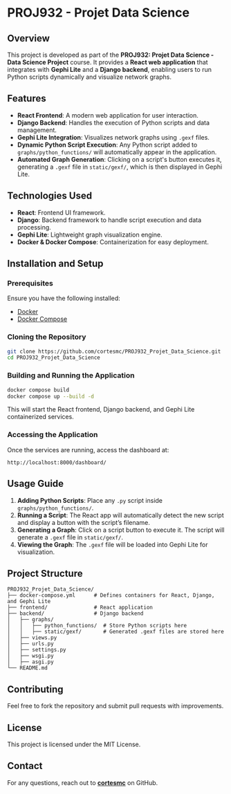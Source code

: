 # PROJ932 - Projet Data Science

## Overview
This project is developed as part of the **PROJ932: Projet Data Science - Data Science Project** course. It provides a **React web application** that integrates with **Gephi Lite** and a **Django backend**, enabling users to run Python scripts dynamically and visualize network graphs.

## Features
- **React Frontend**: A modern web application for user interaction.
- **Django Backend**: Handles the execution of Python scripts and data management.
- **Gephi Lite Integration**: Visualizes network graphs using `.gexf` files.
- **Dynamic Python Script Execution**: Any Python script added to `graphs/python_functions/` will automatically appear in the application.
- **Automated Graph Generation**: Clicking on a script's button executes it, generating a `.gexf` file in `static/gexf/`, which is then displayed in Gephi Lite.

## Technologies Used
- **React**: Frontend UI framework.
- **Django**: Backend framework to handle script execution and data processing.
- **Gephi Lite**: Lightweight graph visualization engine.
- **Docker & Docker Compose**: Containerization for easy deployment.

## Installation and Setup
### Prerequisites
Ensure you have the following installed:
- [Docker](https://www.docker.com/)
- [Docker Compose](https://docs.docker.com/compose/install/)

### Cloning the Repository
```bash
git clone https://github.com/cortesmc/PROJ932_Projet_Data_Science.git
cd PROJ932_Projet_Data_Science
```

### Building and Running the Application
```bash
docker compose build
docker compose up --build -d
```
This will start the React frontend, Django backend, and Gephi Lite containerized services.

### Accessing the Application
Once the services are running, access the dashboard at:
```
http://localhost:8000/dashboard/
```

## Usage Guide
1. **Adding Python Scripts**: Place any `.py` script inside `graphs/python_functions/`.
2. **Running a Script**: The React app will automatically detect the new script and display a button with the script’s filename.
3. **Generating a Graph**: Click on a script button to execute it. The script will generate a `.gexf` file in `static/gexf/`.
4. **Viewing the Graph**: The `.gexf` file will be loaded into Gephi Lite for visualization.

## Project Structure
```
PROJ932_Projet_Data_Science/
├── docker-compose.yml      # Defines containers for React, Django, and Gephi Lite
├── frontend/               # React application
├── backend/                # Django backend
│   ├── graphs/
│   │   ├── python_functions/  # Store Python scripts here
│   │   ├── static/gexf/       # Generated .gexf files are stored here
│   ├── views.py
│   ├── urls.py
│   ├── settings.py
│   ├── wsgi.py
│   ├── asgi.py
└── README.md
```

## Contributing
Feel free to fork the repository and submit pull requests with improvements.

## License
This project is licensed under the MIT License.

## Contact
For any questions, reach out to **[cortesmc](https://github.com/cortesmc)** on GitHub.

